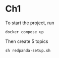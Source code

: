 # Ch1
To start the project, run
```
docker compose up
```

Then create 5 topics
```
sh redpanda-setup.sh
```
